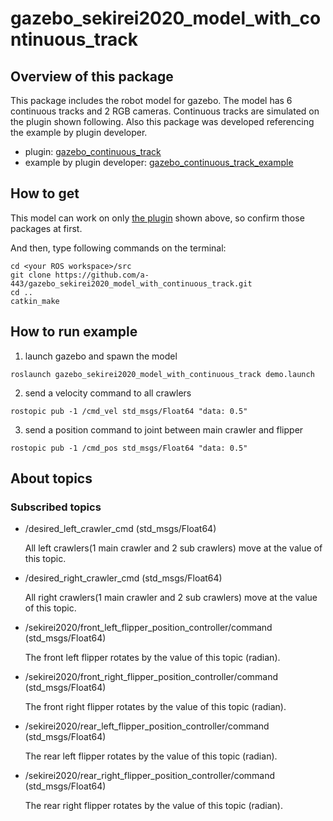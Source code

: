 # gazebo_sekirei2020_model_with_continuous_track

## Overview of this package
This package includes the robot model for gazebo. The model has 6 continuous tracks and 2 RGB cameras. Continuous tracks are simulated on the plugin shown following. Also this package was developed referencing the example by plugin developer.

* plugin: [gazebo_continuous_track][1]
* example by plugin developer: [gazebo_continuous_track_example][2]

[1]:https://github.com/yoshito-n-students/gazebo_continuous_track
[2]:https://github.com/yoshito-n-students/gazebo_continuous_track_example


## How to get
This model can work on only [the plugin][1] shown above, so confirm those packages at first.

And then, type following commands on the terminal:
```
cd <your ROS workspace>/src
git clone https://github.com/a-443/gazebo_sekirei2020_model_with_continuous_track.git
cd ..
catkin_make
```


## How to run example
1. launch gazebo and spawn the model
```
roslaunch gazebo_sekirei2020_model_with_continuous_track demo.launch
```
2. send a velocity command to all crawlers
```
rostopic pub -1 /cmd_vel std_msgs/Float64 "data: 0.5"
```
3. send a position command to joint between main crawler and flipper
```
rostopic pub -1 /cmd_pos std_msgs/Float64 "data: 0.5"
```


## About topics
### Subscribed topics
* /desired_left_crawler_cmd (std_msgs/Float64)

  All left crawlers(1 main crawler and 2 sub crawlers) move at the value of this topic.

* /desired_right_crawler_cmd (std_msgs/Float64)

  All right crawlers(1 main crawler and 2 sub crawlers) move at the value of this topic.

* /sekirei2020/front_left_flipper_position_controller/command (std_msgs/Float64)

  The front left flipper rotates by the value of this topic (radian).

* /sekirei2020/front_right_flipper_position_controller/command (std_msgs/Float64)

  The front right flipper rotates by the value of this topic (radian).

* /sekirei2020/rear_left_flipper_position_controller/command (std_msgs/Float64)

  The rear left flipper rotates by the value of this topic (radian).

* /sekirei2020/rear_right_flipper_position_controller/command (std_msgs/Float64)

  The rear right flipper rotates by the value of this topic (radian).